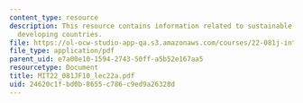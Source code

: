 ```yaml
---
content_type: resource
description: This resource contains information related to sustainable buildings in
  developing countries.
file: https://ol-ocw-studio-app-qa.s3.amazonaws.com/courses/22-081j-introduction-to-sustainable-energy-fall-2010/24620c1fbd0b8655c786c9ed9a26328d_MIT22_081JF10_lec22a.pdf
file_type: application/pdf
parent_uid: e7a00e10-1594-2743-50ff-a5b52e167aa5
resourcetype: Document
title: MIT22_081JF10_lec22a.pdf
uid: 24620c1f-bd0b-8655-c786-c9ed9a26328d
---
```

